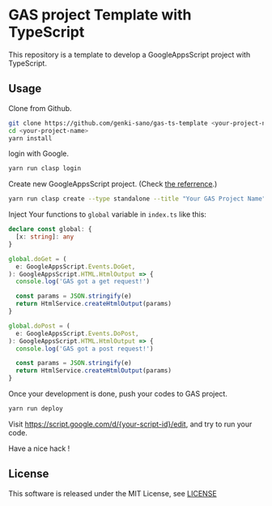 # GAS project Template with TypeScript

This repository is a template to develop a GoogleAppsScript project with TypeScript.

## Usage

Clone from Github.

```zsh
git clone https://github.com/genki-sano/gas-ts-template <your-project-name>
cd <your-project-name>
yarn install
```

login with Google.

```zsh
yarn run clasp login
```

Create new GoogleAppsScript project. (Check [the referrence](https://github.com/google/clasp#create).)

```zsh
yarn run clasp create --type standalone --title "Your GAS Project Name" --parentId "1D_Gxyv*****************************NXO7o" --rootDir ./dist
```

Inject Your functions to `global` variable in `index.ts` like this:

```ts
declare const global: {
  [x: string]: any
}

global.doGet = (
  e: GoogleAppsScript.Events.DoGet,
): GoogleAppsScript.HTML.HtmlOutput => {
  console.log('GAS got a get request!')

  const params = JSON.stringify(e)
  return HtmlService.createHtmlOutput(params)
}

global.doPost = (
  e: GoogleAppsScript.Events.DoPost,
): GoogleAppsScript.HTML.HtmlOutput => {
  console.log('GAS got a post request!')

  const params = JSON.stringify(e)
  return HtmlService.createHtmlOutput(params)
}
```

Once your development is done, push your codes to GAS project.

```zsh
yarn run deploy
```

Visit https://script.google.com/d/{your-script-id}/edit, and try to run your code.

Have a nice hack !

## License

This software is released under the MIT License, see [LICENSE](LICENSE)
